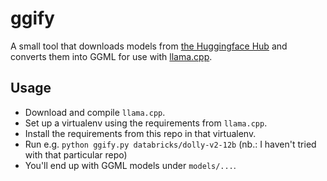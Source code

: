 # ggify

A small tool that downloads models from [the Huggingface Hub](https://huggingface.co/models) and converts them into GGML for use with [llama.cpp](https://github.com/ggerganov/llama.cpp).

## Usage

- Download and compile `llama.cpp`.
- Set up a virtualenv using the requirements from `llama.cpp`.
- Install the requirements from this repo in that virtualenv.
- Run e.g. `python ggify.py databricks/dolly-v2-12b` (nb.: I haven't tried with that particular repo)
- You'll end up with GGML models under `models/...`.
